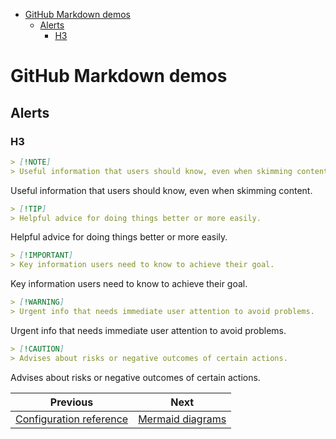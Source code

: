 <!--
  DO NOT EDIT THIS FILE DIRECTLY!
  It is generated by djockey.
-->
- [GitHub Markdown demos](../features/gfm.md#github-markdown-demos)
  - [Alerts](../features/gfm.md#alerts)
    - [H3](../features/gfm.md#h3)

# GitHub Markdown demos

## Alerts

### H3

``` md
> [!NOTE]
> Useful information that users should know, even when skimming content.
```

<div class="note" tag="aside">

Useful information that users should know, even when skimming content.

</div>

``` md
> [!TIP]
> Helpful advice for doing things better or more easily.
```

<div class="tip" tag="aside">

Helpful advice for doing things better or more easily.

</div>

``` md
> [!IMPORTANT]
> Key information users need to know to achieve their goal.
```

<div class="important" tag="aside">

Key information users need to know to achieve their goal.

</div>

``` md
> [!WARNING]
> Urgent info that needs immediate user attention to avoid problems.
```

<div class="warning" tag="aside">

Urgent info that needs immediate user attention to avoid problems.

</div>

``` md
> [!CAUTION]
> Advises about risks or negative outcomes of certain actions.
```

<div class="caution" tag="aside">

Advises about risks or negative outcomes of certain actions.

</div>


| Previous | Next |
| - | - |
| [Configuration reference](../basics/configuration.md) | [Mermaid diagrams](../features/mermaid_diagrams.md) |